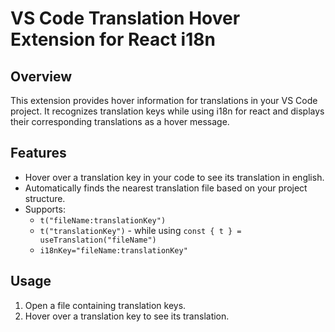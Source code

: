 # VS Code Translation Hover Extension for React i18n

## Overview

This extension provides hover information for translations in your VS Code project.
It recognizes translation keys while using i18n for react and displays their corresponding translations as a hover message.

## Features

- Hover over a translation key in your code to see its translation in english.
- Automatically finds the nearest translation file based on your project structure.
- Supports:
  - `t("fileName:translationKey")`
  - `t("translationKey")` - while using `const { t } = useTranslation("fileName")`
  - `i18nKey="fileName:translationKey"`

## Usage

1. Open a file containing translation keys.
2. Hover over a translation key to see its translation.
